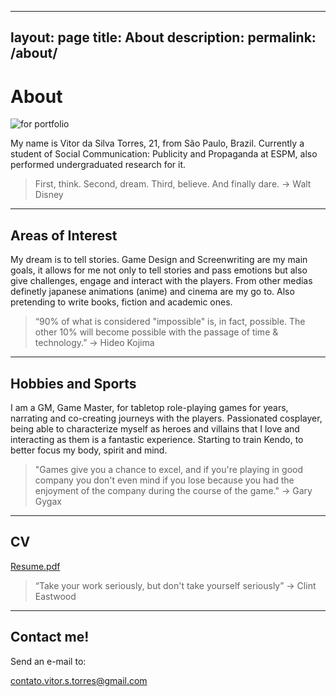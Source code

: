 
---
layout: page
title: About
description:
permalink: /about/
---

# About

![for portfolio](https://user-images.githubusercontent.com/62526655/122324327-fa393400-cefe-11eb-9aee-6d7314a822f7.png)


My name is Vitor da Silva Torres, 21, from São Paulo, Brazil. Currently a student of  Social Communication: Publicity and Propaganda at ESPM, also performed undergraduated research for it.

> First, think. Second, dream. Third, believe. And finally dare.
>->      Walt Disney

---

## Areas of Interest

My dream is to tell stories. Game Design and Screenwriting are my main goals, it allows for me not only to tell stories and pass emotions but also give challenges, engage and interact with the players. From other medias definetly japanese animations (anime) and cinema are my go to. Also pretending to write books, fiction and academic ones.

> “90% of what is considered "impossible" is, in fact, possible. The other 10% will become possible with the passage of time & technology.”
>->      Hideo Kojima

---

## Hobbies and Sports

I am a GM, Game Master, for tabletop role-playing games for years, narrating and co-creating journeys with the players. Passionated cosplayer, being able to characterize myself as heroes and villains that I love and interacting as them is a fantastic experience. Starting to train Kendo, to better focus my body, spirit and mind.

> "Games give you a chance to excel, and if you're playing in good company you don't even mind if you lose because you had the enjoyment of the company during the course of the game."
>->      Gary Gygax

---

## CV

[Resume.pdf](https://github.com/VitorSTorres/vitorstorres.github.io/files/7228283/Resume.pdf)

> “Take your work seriously, but don't take yourself seriously”
>->      Clint Eastwood

---

## Contact me!

Send an e-mail to: 

contato.vitor.s.torres@gmail.com
